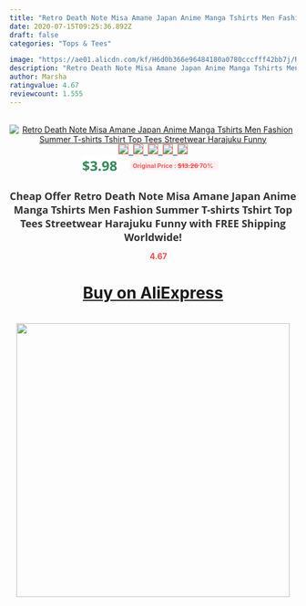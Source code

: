 ```yaml
---
title: "Retro Death Note Misa Amane Japan Anime Manga Tshirts Men Fashion Summer T-shirts Tshirt Top Tees Streetwear Harajuku Funny"
date: 2020-07-15T09:25:36.892Z
draft: false
categories: "Tops & Tees"

image: "https://ae01.alicdn.com/kf/H6d0b366e96484180a0780cccfff42bb7j/Retro-Death-Note-Misa-Amane-Japan-Anime-Manga-Tshirts-Men-Fashion-Summer-T-shirts-Tshirt-Top.jpg"
description: "Retro Death Note Misa Amane Japan Anime Manga Tshirts Men Fashion Summer T-shirts Tshirt Top Tees Streetwear Harajuku Funny"
author: Marsha
ratingvalue: 4.67
reviewcount: 1.555
---
```

<br>
<div style="text-align: center;">
<a href="https://s.click.aliexpress.com/e/_AE1Yah" target="_blank" rel="nofollow noopener noreferrer"><img alt="Retro Death Note Misa Amane Japan Anime Manga Tshirts Men Fashion Summer T-shirts Tshirt Top Tees Streetwear Harajuku Funny" class="magnifier-image" src="https://ae01.alicdn.com/kf/H6d0b366e96484180a0780cccfff42bb7j/Retro-Death-Note-Misa-Amane-Japan-Anime-Manga-Tshirts-Men-Fashion-Summer-T-shirts-Tshirt-Top.jpg_640x640.jpg">
<br>
<img style="border:1px solid salmon" src="https://ae01.alicdn.com/kf/H6d0b366e96484180a0780cccfff42bb7j/Retro-Death-Note-Misa-Amane-Japan-Anime-Manga-Tshirts-Men-Fashion-Summer-T-shirts-Tshirt-Top.jpg_120x120.jpg">&nbsp;&nbsp;<img style="border:1px solid salmon" src="https://ae01.alicdn.com/kf/H6fc6b97cff7e47bbb0221c2f8c7cd552q/Retro-Death-Note-Misa-Amane-Japan-Anime-Manga-Tshirts-Men-Fashion-Summer-T-shirts-Tshirt-Top.jpg_120x120.jpg">&nbsp;&nbsp;<img style="border:1px solid salmon" src="https://ae01.alicdn.com/kf/Hd90d4d6b051a481282bb45d65713c6c8m/Retro-Death-Note-Misa-Amane-Japan-Anime-Manga-Tshirts-Men-Fashion-Summer-T-shirts-Tshirt-Top.jpg_120x120.jpg">&nbsp;&nbsp;<img style="border:1px solid salmon" src="https://ae01.alicdn.com/kf/H96cddea2869e44d09677644d9c9fcd02r/Retro-Death-Note-Misa-Amane-Japan-Anime-Manga-Tshirts-Men-Fashion-Summer-T-shirts-Tshirt-Top.jpg_120x120.jpg">&nbsp;&nbsp;<img style="border:1px solid salmon" src="https://ae01.alicdn.com/kf/H928ee15f5b1e403086cc0ce671ef0277u/Retro-Death-Note-Misa-Amane-Japan-Anime-Manga-Tshirts-Men-Fashion-Summer-T-shirts-Tshirt-Top.jpg_120x120.jpg"></a></div><br0>
<div style="text-align: center;"><span style="background-color: white; border: 0px; box-sizing: border-box; color: seagreen; display: inline-block; font-family: &quot;open sans&quot; , &quot;arial&quot; , &quot;helvetica&quot; , sans-serif , &quot;heiti&quot;; font-size: 24px; font-stretch: inherit; font-weight: 700; line-height: inherit; margin: 0px 10px 0px 0px; padding: 0px; vertical-align: middle;">$3.98 </span>
<span style="background: rgb(255 , 241 , 241); border-radius: 3px; border: 0px; box-sizing: border-box; color: #ff4747; display: inline-block; font-family: inherit; font-size: 12px; font-stretch: inherit; font-style: inherit; font-variant: inherit; font-weight: 600; line-height: inherit; margin: 0px; padding: 2px 5px; transform: scale(0.9); vertical-align: middle;">Original Price : <b style="text-decoration: line-through;">$13.26 </b> 70%&nbsp;&nbsp;</span></div>
<h1 style="color: #333333; display: inline-block; font-family: &quot;open sans&quot; , &quot;arial&quot; , &quot;helvetica&quot; , sans-serif , &quot;heiti&quot;; font-size: 18px; font-stretch: inherit; font-weight: 700; text-align: center;">Cheap Offer Retro Death Note Misa Amane Japan Anime Manga Tshirts Men Fashion Summer T-shirts Tshirt Top Tees Streetwear Harajuku Funny with FREE Shipping Worldwide!</h1>
<div style="color: #ff4747; text-align: center;">
<img src="https://4.bp.blogspot.com/-M0ZcTcb-5uY/XleCXlxnR4I/AAAAAAAAAEc/OrjgMkXV1oMQFaCRZj5HQwOCBcu3w1FegCPcBGAYYCw/s1600/star.png" style="height: 15px;">&nbsp;<b>4.67</b></div>
<div class="button_cont" align="center"><a class="buynow_a" href="https://s.click.aliexpress.com/e/_AE1Yah" target="_blank" rel="nofollow noopener noreferrer"><H1>Buy on AliExpress</H1></a></div><br>
<div class="separator" style="clear: both; text-align: center;">
<img src="https://lh3.googleusercontent.com/-pTy5HemUv9M/XlePHvY0dAI/AAAAAAAAAE4/0nX5iRUoIWY8eMW9Dpxeirr157OZliDIgCLcBGAsYHQ/s1600/badge.gif" width="480">
</div>

